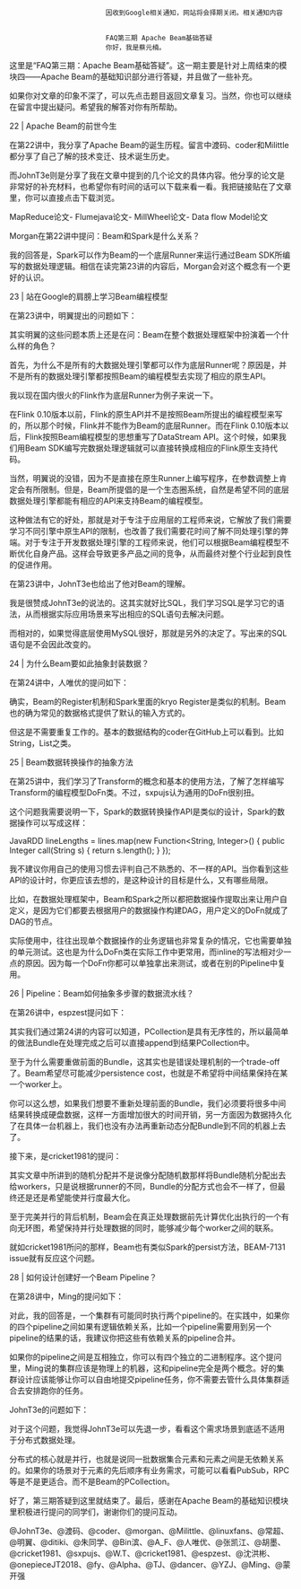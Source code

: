 
                            
                            因收到Google相关通知，网站将会择期关闭。相关通知内容
                            
                            
                            FAQ第三期 Apache Beam基础答疑
                            你好，我是蔡元楠。

这里是“FAQ第三期：Apache Beam基础答疑”。这一期主要是针对上周结束的模块四——Apache Beam的基础知识部分进行答疑，并且做了一些补充。

如果你对文章的印象不深了，可以先点击题目返回文章复习。当然，你也可以继续在留言中提出疑问。希望我的解答对你有所帮助。

22 | Apache Beam的前世今生

在第22讲中，我分享了Apache Beam的诞生历程。留言中渡码、coder和Milittle都分享了自己了解的技术变迁、技术诞生历史。





而JohnT3e则是分享了我在文章中提到的几个论文的具体内容。他分享的论文是非常好的补充材料，也希望你有时间的话可以下载来看一看。我把链接贴在了文章里，你可以直接点击下载浏览。

MapReduce论文-
Flumejava论文-
MillWheel论文-
Data flow Model论文

Morgan在第22讲中提问：Beam和Spark是什么关系？



我的回答是，Spark可以作为Beam的一个底层Runner来运行通过Beam SDK所编写的数据处理逻辑。相信在读完第23讲的内容后，Morgan会对这个概念有一个更好的认识。

23 | 站在Google的肩膀上学习Beam编程模型

在第23讲中，明翼提出的问题如下：



其实明翼的这些问题本质上还是在问：Beam在整个数据处理框架中扮演着一个什么样的角色？

首先，为什么不是所有的大数据处理引擎都可以作为底层Runner呢？原因是，并不是所有的数据处理引擎都按照Beam的编程模型去实现了相应的原生API。

我以现在国内很火的Flink作为底层Runner为例子来说一下。

在Flink 0.10版本以前，Flink的原生API并不是按照Beam所提出的编程模型来写的，所以那个时候，Flink并不能作为Beam的底层Runner。而在Flink 0.10版本以后，Flink按照Beam编程模型的思想重写了DataStream API。这个时候，如果我们用Beam SDK编写完数据处理逻辑就可以直接转换成相应的Flink原生支持代码。

当然，明翼说的没错，因为不是直接在原生Runner上编写程序，在参数调整上肯定会有所限制。但是，Beam所提倡的是一个生态圈系统，自然是希望不同的底层数据处理引擎都能有相应的API来支持Beam的编程模型。

这种做法有它的好处，那就是对于专注于应用层的工程师来说，它解放了我们需要学习不同引擎中原生API的限制，也改善了我们需要花时间了解不同处理引擎的弊端。对于专注于开发数据处理引擎的工程师来说，他们可以根据Beam编程模型不断优化自身产品。这样会导致更多产品之间的竞争，从而最终对整个行业起到良性的促进作用。

在第23讲中，JohnT3e也给出了他对Beam的理解。



我是很赞成JohnT3e的说法的。这其实就好比SQL，我们学习SQL是学习它的语法，从而根据实际应用场景来写出相应的SQL语句去解决问题。

而相对的，如果觉得底层使用MySQL很好，那就是另外的决定了。写出来的SQL语句是不会因此改变的。

24 | 为什么Beam要如此抽象封装数据？

在第24讲中，人唯优的提问如下：



确实，Beam的Register机制和Spark里面的kryo Register是类似的机制。Beam也的确为常见的数据格式提供了默认的输入方式的。

但这是不需要重复工作的。基本的数据结构的coder在GitHub上可以看到。比如String，List之类。

25 | Beam数据转换操作的抽象方法

在第25讲中，我们学习了Transform的概念和基本的使用方法，了解了怎样编写Transform的编程模型DoFn类。不过，sxpujs认为通用的DoFn很别扭。



这个问题我需要说明一下，Spark的数据转换操作API是类似的设计，Spark的数据操作可以写成这样：

JavaRDD<Integer> lineLengths = lines.map(new Function<String, Integer>() {
  public Integer call(String s) { return s.length(); }
});


我不建议你用自己的使用习惯去评判自己不熟悉的、不一样的API。当你看到这些API的设计时，你更应该去想的，是这种设计的目标是什么，又有哪些局限。

比如，在数据处理框架中，Beam和Spark之所以都把数据操作提取出来让用户自定义，是因为它们都要去根据用户的数据操作构建DAG，用户定义的DoFn就成了DAG的节点。

实际使用中，往往出现单个数据操作的业务逻辑也非常复杂的情况，它也需要单独的单元测试。这也是为什么DoFn类在实际工作中更常用，而inline的写法相对少一点的原因。因为每一个DoFn你都可以单独拿出来测试，或者在别的Pipeline中复用。

26 | Pipeline：Beam如何抽象多步骤的数据流水线？

在第26讲中，espzest提问如下：



其实我们通过第24讲的内容可以知道，PCollection是具有无序性的，所以最简单的做法Bundle在处理完成之后可以直接append到结果PCollection中。

至于为什么需要重做前面的Bundle，这其实也是错误处理机制的一个trade-off了。Beam希望尽可能减少persistence cost，也就是不希望将中间结果保持在某一个worker上。

你可以这么想，如果我们想要不重新处理前面的Bundle，我们必须要将很多中间结果转换成硬盘数据，这样一方面增加很大的时间开销，另一方面因为数据持久化了在具体一台机器上，我们也没有办法再重新动态分配Bundle到不同的机器上去了。

接下来，是cricket1981的提问：



其实文章中所讲到的随机分配并不是说像分配随机数那样将Bundle随机分配出去给workers，只是说根据runner的不同，Bundle的分配方式也会不一样了，但最终还是还是希望能使并行度最大化。

至于完美并行的背后机制，Beam会在真正处理数据前先计算优化出执行的一个有向无环图，希望保持并行处理数据的同时，能够减少每个worker之间的联系。

就如cricket1981所问的那样，Beam也有类似Spark的persist方法，BEAM-7131 issue就有反应这个问题。

28 | 如何设计创建好一个Beam Pipeline？

在第28讲中，Ming的提问如下：



对此，我的回答是，一个集群有可能同时执行两个pipeline的。在实践中，如果你的四个pipeline之间如果有逻辑依赖关系，比如一个pipeline需要用到另一个pipeline的结果的话，我建议你把这些有依赖关系的pipeline合并。

如果你的pipeline之间是互相独立，你可以有四个独立的二进制程序。这个提问里，Ming说的集群应该是物理上的机器，这和pipeline完全是两个概念。好的集群设计应该能够让你可以自由地提交pipeline任务，你不需要去管什么具体集群适合去安排跑你的任务。

JohnT3e的问题如下：



对于这个问题，我觉得JohnT3e可以先退一步，看看这个需求场景到底适不适用于分布式数据处理。

分布式的核心就是并行，也就是说同一批数据集合元素和元素之间是无依赖关系的。如果你的场景对于元素的先后顺序有业务需求，可能可以看看PubSub，RPC等是不是更适合。而不是Beam的PCollection。

好了，第三期答疑到这里就结束了。最后，感谢在Apache Beam的基础知识模块里积极进行提问的同学们，谢谢你们的提问互动。

@JohnT3e、@渡码、@coder、@morgan、@Milittle、@linuxfans、@常超、@明翼、@ditiki、@朱同学、@Bin滨、@A_F、@人唯优、@张凯江、@胡墨、@cricket1981、@sxpujs、@W.T、@cricket1981、@espzest、@沈洪彬、@onepieceJT2018、@fy、@Alpha、@TJ、@dancer、@YZJ、@Ming、@蒙开强

                        
                        
                            